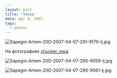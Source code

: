 ```yaml
---
layout: post
title: 'Чакер'
date: Apr 9, 2007
tags:
  - photos
---
```


![Sapegin-Artem-20D-2007-04-07-291-9179-lj.jpg](upload://Sapegin-Artem-20D-2007-04-07-291-9179-lj.jpg)

На фотографиях [chucker_mpa](http://chucker-mpa.livejournal.com/).

<!--more-->

![Sapegin-Artem-20D-2007-04-07-290-9059-lj.jpg](upload://Sapegin-Artem-20D-2007-04-07-290-9059-lj.jpg)

![Sapegin-Artem-20D-2007-04-07-290-9061-lj.jpg](upload://Sapegin-Artem-20D-2007-04-07-290-9061-lj.jpg)
